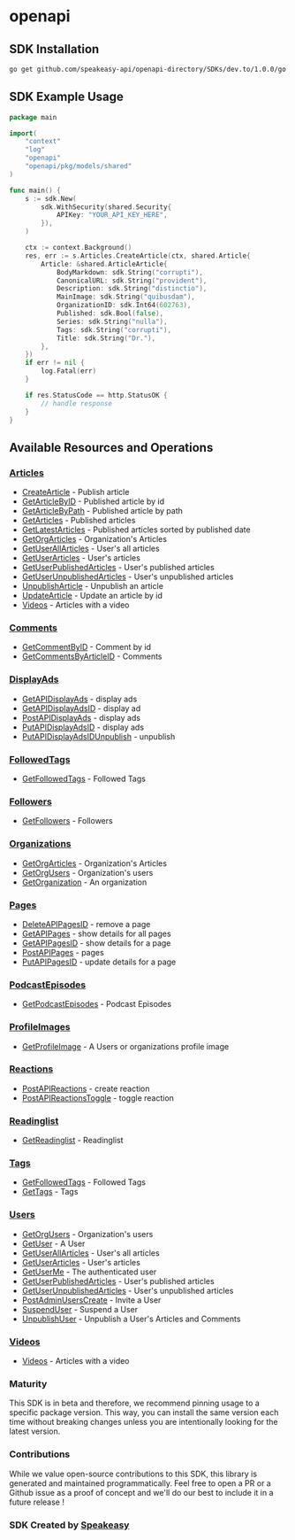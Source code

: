 # openapi

<!-- Start SDK Installation -->
## SDK Installation

```bash
go get github.com/speakeasy-api/openapi-directory/SDKs/dev.to/1.0.0/go
```
<!-- End SDK Installation -->

## SDK Example Usage
<!-- Start SDK Example Usage -->
```go
package main

import(
	"context"
	"log"
	"openapi"
	"openapi/pkg/models/shared"
)

func main() {
    s := sdk.New(
        sdk.WithSecurity(shared.Security{
            APIKey: "YOUR_API_KEY_HERE",
        }),
    )

    ctx := context.Background()
    res, err := s.Articles.CreateArticle(ctx, shared.Article{
        Article: &shared.ArticleArticle{
            BodyMarkdown: sdk.String("corrupti"),
            CanonicalURL: sdk.String("provident"),
            Description: sdk.String("distinctio"),
            MainImage: sdk.String("quibusdam"),
            OrganizationID: sdk.Int64(602763),
            Published: sdk.Bool(false),
            Series: sdk.String("nulla"),
            Tags: sdk.String("corrupti"),
            Title: sdk.String("Dr."),
        },
    })
    if err != nil {
        log.Fatal(err)
    }

    if res.StatusCode == http.StatusOK {
        // handle response
    }
}
```
<!-- End SDK Example Usage -->

<!-- Start SDK Available Operations -->
## Available Resources and Operations


### [Articles](docs/articles/README.md)

* [CreateArticle](docs/articles/README.md#createarticle) - Publish article
* [GetArticleByID](docs/articles/README.md#getarticlebyid) - Published article by id
* [GetArticleByPath](docs/articles/README.md#getarticlebypath) - Published article by path
* [GetArticles](docs/articles/README.md#getarticles) - Published articles
* [GetLatestArticles](docs/articles/README.md#getlatestarticles) - Published articles sorted by published date
* [GetOrgArticles](docs/articles/README.md#getorgarticles) - Organization's Articles
* [GetUserAllArticles](docs/articles/README.md#getuserallarticles) - User's all articles
* [GetUserArticles](docs/articles/README.md#getuserarticles) - User's articles
* [GetUserPublishedArticles](docs/articles/README.md#getuserpublishedarticles) - User's published articles
* [GetUserUnpublishedArticles](docs/articles/README.md#getuserunpublishedarticles) - User's unpublished articles
* [UnpublishArticle](docs/articles/README.md#unpublisharticle) - Unpublish an article
* [UpdateArticle](docs/articles/README.md#updatearticle) - Update an article by id
* [Videos](docs/articles/README.md#videos) - Articles with a video

### [Comments](docs/comments/README.md)

* [GetCommentByID](docs/comments/README.md#getcommentbyid) - Comment by id
* [GetCommentsByArticleID](docs/comments/README.md#getcommentsbyarticleid) - Comments

### [DisplayAds](docs/displayads/README.md)

* [GetAPIDisplayAds](docs/displayads/README.md#getapidisplayads) - display ads
* [GetAPIDisplayAdsID](docs/displayads/README.md#getapidisplayadsid) - display ad
* [PostAPIDisplayAds](docs/displayads/README.md#postapidisplayads) - display ads
* [PutAPIDisplayAdsID](docs/displayads/README.md#putapidisplayadsid) - display ads
* [PutAPIDisplayAdsIDUnpublish](docs/displayads/README.md#putapidisplayadsidunpublish) - unpublish

### [FollowedTags](docs/followedtags/README.md)

* [GetFollowedTags](docs/followedtags/README.md#getfollowedtags) - Followed Tags

### [Followers](docs/followers/README.md)

* [GetFollowers](docs/followers/README.md#getfollowers) - Followers

### [Organizations](docs/organizations/README.md)

* [GetOrgArticles](docs/organizations/README.md#getorgarticles) - Organization's Articles
* [GetOrgUsers](docs/organizations/README.md#getorgusers) - Organization's users
* [GetOrganization](docs/organizations/README.md#getorganization) - An organization

### [Pages](docs/pages/README.md)

* [DeleteAPIPagesID](docs/pages/README.md#deleteapipagesid) - remove a page
* [GetAPIPages](docs/pages/README.md#getapipages) - show details for all pages
* [GetAPIPagesID](docs/pages/README.md#getapipagesid) - show details for a page
* [PostAPIPages](docs/pages/README.md#postapipages) - pages
* [PutAPIPagesID](docs/pages/README.md#putapipagesid) - update details for a page

### [PodcastEpisodes](docs/podcastepisodes/README.md)

* [GetPodcastEpisodes](docs/podcastepisodes/README.md#getpodcastepisodes) - Podcast Episodes

### [ProfileImages](docs/profileimages/README.md)

* [GetProfileImage](docs/profileimages/README.md#getprofileimage) - A Users or organizations profile image

### [Reactions](docs/reactions/README.md)

* [PostAPIReactions](docs/reactions/README.md#postapireactions) - create reaction
* [PostAPIReactionsToggle](docs/reactions/README.md#postapireactionstoggle) - toggle reaction

### [Readinglist](docs/readinglist/README.md)

* [GetReadinglist](docs/readinglist/README.md#getreadinglist) - Readinglist

### [Tags](docs/tags/README.md)

* [GetFollowedTags](docs/tags/README.md#getfollowedtags) - Followed Tags
* [GetTags](docs/tags/README.md#gettags) - Tags

### [Users](docs/users/README.md)

* [GetOrgUsers](docs/users/README.md#getorgusers) - Organization's users
* [GetUser](docs/users/README.md#getuser) - A User
* [GetUserAllArticles](docs/users/README.md#getuserallarticles) - User's all articles
* [GetUserArticles](docs/users/README.md#getuserarticles) - User's articles
* [GetUserMe](docs/users/README.md#getuserme) - The authenticated user
* [GetUserPublishedArticles](docs/users/README.md#getuserpublishedarticles) - User's published articles
* [GetUserUnpublishedArticles](docs/users/README.md#getuserunpublishedarticles) - User's unpublished articles
* [PostAdminUsersCreate](docs/users/README.md#postadminuserscreate) - Invite a User
* [SuspendUser](docs/users/README.md#suspenduser) - Suspend a User
* [UnpublishUser](docs/users/README.md#unpublishuser) - Unpublish a User's Articles and Comments

### [Videos](docs/videos/README.md)

* [Videos](docs/videos/README.md#videos) - Articles with a video
<!-- End SDK Available Operations -->

### Maturity

This SDK is in beta and therefore, we recommend pinning usage to a specific package version.
This way, you can install the same version each time without breaking changes unless you are intentionally
looking for the latest version.

### Contributions

While we value open-source contributions to this SDK, this library is generated and maintained programmatically.
Feel free to open a PR or a Github issue as a proof of concept and we'll do our best to include it in a future release !

### SDK Created by [Speakeasy](https://docs.speakeasyapi.dev/docs/using-speakeasy/client-sdks)
